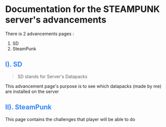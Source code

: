 # Documentation for the STEAMPUNK server's advancements

There is 2 advancements pages :
1. SD
2. SteamPunk

## <span style="color:#3385ff">__I). SD__</span>

> SD stands for Server's Datapacks

This advancement page's purpose is to see which datapacks (made by me) are installed on the server

## <span style="color:#3385ff">__II). SteamPunk__</span>

This page contains the challenges that player will be able to do

